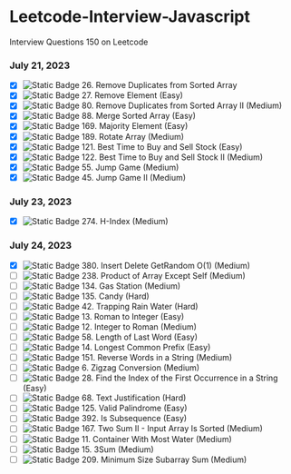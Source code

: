 # Leetcode-Interview-Javascript
Interview Questions 150 on Leetcode
### July 21, 2023
- [X] ![Static Badge](https://img.shields.io/badge/Easy-:badgeContent?color=green) 26. Remove Duplicates from Sorted Array 
- [X] ![Static Badge](https://img.shields.io/badge/Easy-:badgeContent?color=green) 27. Remove Element (Easy)
- [X] ![Static Badge](https://img.shields.io/badge/Medium-:badgeContent?color=gold) 80. Remove Duplicates from Sorted Array II (Medium)
- [X] ![Static Badge](https://img.shields.io/badge/Easy-:badgeContent?color=green) 88. Merge Sorted Array (Easy)
- [X] ![Static Badge](https://img.shields.io/badge/Easy-:badgeContent?color=green) 169. Majority Element (Easy)
- [X] ![Static Badge](https://img.shields.io/badge/Medium-:badgeContent?color=gold) 189. Rotate Array (Medium)
- [X] ![Static Badge](https://img.shields.io/badge/Easy-:badgeContent?color=green) 121. Best Time to Buy and Sell Stock (Easy)
- [X] ![Static Badge](https://img.shields.io/badge/Medium-:badgeContent?color=gold) 122. Best Time to Buy and Sell Stock II (Medium)
- [X] ![Static Badge](https://img.shields.io/badge/Medium-:badgeContent?color=gold) 55. Jump Game (Medium)
- [X] ![Static Badge](https://img.shields.io/badge/Medium-:badgeContent?color=gold) 45. Jump Game II (Medium)
### July 23, 2023
- [X] ![Static Badge](https://img.shields.io/badge/Medium-:badgeContent?color=gold) 274. H-Index (Medium)
### July 24, 2023
- [X] ![Static Badge](https://img.shields.io/badge/Medium-:badgeContent?color=gold) 380. Insert Delete GetRandom O(1) (Medium)
- [ ] ![Static Badge](https://img.shields.io/badge/Medium-:badgeContent?color=gold) 238. Product of Array Except Self (Medium)
- [ ] ![Static Badge](https://img.shields.io/badge/Medium-:badgeContent?color=gold) 134. Gas Station (Medium)
- [ ] ![Static Badge](https://img.shields.io/badge/Hard-:badgeContent?color=red) 135. Candy (Hard)
- [ ] ![Static Badge](https://img.shields.io/badge/Hard-:badgeContent?color=red) 42. Trapping Rain Water (Hard)
- [ ] ![Static Badge](https://img.shields.io/badge/Easy-:badgeContent?color=green) 13. Roman to Integer (Easy)
- [ ] ![Static Badge](https://img.shields.io/badge/Medium-:badgeContent?color=gold) 12. Integer to Roman (Medium)
- [ ] ![Static Badge](https://img.shields.io/badge/Easy-:badgeContent?color=green) 58. Length of Last Word (Easy)
- [ ] ![Static Badge](https://img.shields.io/badge/Easy-:badgeContent?color=green) 14. Longest Common Prefix (Easy)
- [ ] ![Static Badge](https://img.shields.io/badge/Medium-:badgeContent?color=gold) 151. Reverse Words in a String (Medium)
- [ ] ![Static Badge](https://img.shields.io/badge/Medium-:badgeContent?color=gold) 6. Zigzag Conversion (Medium)
- [ ] ![Static Badge](https://img.shields.io/badge/Easy-:badgeContent?color=green) 28. Find the Index of the First Occurrence in a String (Easy)
- [ ] ![Static Badge](https://img.shields.io/badge/Hard-:badgeContent?color=red) 68. Text Justification (Hard)
- [ ] ![Static Badge](https://img.shields.io/badge/Easy-:badgeContent?color=green) 125. Valid Palindrome (Easy)
- [ ] ![Static Badge](https://img.shields.io/badge/Easy-:badgeContent?color=green) 392. Is Subsequence (Easy)
- [ ] ![Static Badge](https://img.shields.io/badge/Medium-:badgeContent?color=gold) 167. Two Sum II - Input Array Is Sorted (Medium)
- [ ] ![Static Badge](https://img.shields.io/badge/Medium-:badgeContent?color=gold) 11. Container With Most Water (Medium)
- [ ] ![Static Badge](https://img.shields.io/badge/Medium-:badgeContent?color=gold) 15. 3Sum (Medium)
- [ ] ![Static Badge](https://img.shields.io/badge/Medium-:badgeContent?color=gold) 209. Minimum Size Subarray Sum (Medium)
